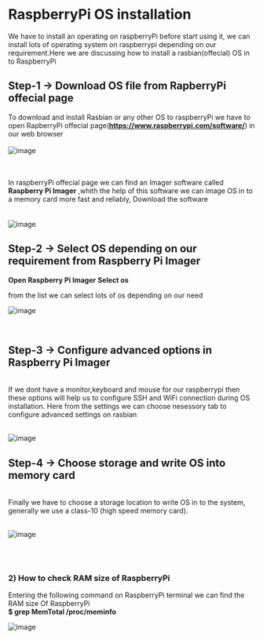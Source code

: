 # RaspberryPi OS installation
We have to install an operating on raspberryPi before start using it, we can install lots of operating system on raspberrypi depending on our requirement.Here we are discussing how to install a rasbian(offecial) OS in to RaspberryPi  


##    Step-1  -> Download OS file from **RapberryPi offecial page**
  To download and install Rasbian or any other OS to raspberryPi we have to open RapberryPi offecial page(**https://www.raspberrypi.com/software/**) in our web browser
<br><br>
![image](https://user-images.githubusercontent.com/109785046/187012022-0addfef6-62a6-4b99-9954-8430a1f0ff66.png)

<br><br>
In raspberryPi offecial page we can find an Imager software called **Raspberry Pi Imager** ,whith the help of this software we can image OS in to a memory card more fast and reliably, Download the software
<br><br><br>
![image](https://user-images.githubusercontent.com/109785046/187012217-909d9ac6-05ae-41e3-a930-5769aea2504b.png)


##    Step-2  -> Select OS depending on our requirement from Raspberry Pi Imager 
**Open Raspberry Pi Imager**
**Select os**
<br>

from the list we can select lots of os depending on our need
<br>

![image](https://user-images.githubusercontent.com/109785046/187013820-3fae4c31-6a7c-42b9-8e63-42bebea6c675.png)

<br>


##    Step-3  -> Configure advanced options in Raspberry Pi Imager
<br>
If we dont have a monitor,keyboard and mouse for our raspberrypi then these options will help us to configure SSH and WiFi connection during OS installation. Here from the settings we can choose nesessory tab to configure advanced settings on rasbian
<br><br>

![image](https://user-images.githubusercontent.com/109785046/187014556-b550a7f5-b4f1-430a-99e2-306382e3f9fa.png)

##    Step-4  -> Choose storage and write OS into memory card
<br>
Finally we have to choose a storage location to write OS in to the system, generally we use a class-10 (high speed memory card).
<br><br>

![image](https://user-images.githubusercontent.com/109785046/187015749-80232e74-1905-4de7-9c71-637031d1000d.png)

<br><br>
### 2) How to check RAM size of RaspberryPi

Entering the following command on RaspberryPi terminal we can find the RAM size Of RaspberryPi<br>
**$ grep MemTotal /proc/meminfo**
<br>

![image](https://user-images.githubusercontent.com/109785046/186573778-6074b628-e848-44bc-94fa-92f1d6ebb140.png)
